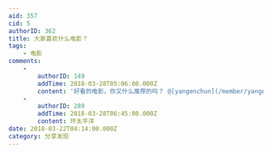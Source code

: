 ```yaml
---
aid: 357
cid: 5
authorID: 362
title: 大家喜欢什么电影？
tags:
    - 电影
comments:
    -
        authorID: 149
        addTime: 2018-03-28T05:06:00.000Z
        content: '好看的电影，你又什么推荐的吗？ @[yangenchun](/member/yangenchun)'
    -
        authorID: 289
        addTime: 2018-03-28T06:45:00.000Z
        content: 环太平洋
date: 2018-03-22T04:14:00.000Z
category: 分享发现
---
```



